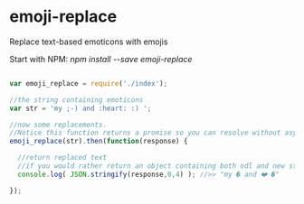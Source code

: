 # emoji-replace
Replace text-based emoticons with emojis

Start with NPM: *npm install --save emoji-replace*

```javascript

var emoji_replace = require('./index');

//the string containing emoticons
var str = 'my ;-) and :heart: :) ';

//now some replacements.
//Notice this function returns a promise so you can resolve without async hell :-)
emoji_replace(str).then(function(response) {

  //return replaced text
  //if you would rather return an object containing both odl and new string, then call 'emoji_replace(str,true)'
  console.log( JSON.stringify(response,0,4) ); //>> "my � and ❤️ �"

});


```
